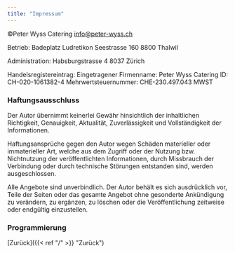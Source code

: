 ```yaml
---
title: "Impressum"
---
```


©Peter Wyss Catering info@peter-wyss.ch

Betrieb: Badeplatz Ludretikon Seestrasse 160 8800 Thalwil

Administration: Habsburgstrasse 4 8037 Zürich

Handelsregistereintrag: Eingetragener Firmenname: Peter Wyss Catering ID: CH-020-1061382-4 Mehrwertsteuernummer: CHE-230.497.043 MWST

### Haftungsausschluss  

Der Autor übernimmt keinerlei Gewähr hinsichtlich der inhaltlichen Richtigkeit, Genauigkeit, Aktualität, Zuverlässigkeit und Vollständigkeit der Informationen.

Haftungsansprüche gegen den Autor wegen Schäden materieller oder immaterieller Art, welche aus dem Zugriff oder der Nutzung bzw. Nichtnutzung der veröffentlichten Informationen, durch Missbrauch der Verbindung oder durch technische Störungen entstanden sind, werden ausgeschlossen.

Alle Angebote sind unverbindlich. Der Autor behält es sich ausdrücklich vor, Teile der Seiten oder das gesamte Angebot ohne gesonderte Ankündigung zu verändern, zu ergänzen, zu löschen oder die Veröffentlichung zeitweise oder endgültig einzustellen.

### Programmierung  

[Zurück]({{< ref "/" >}} "Zurück")